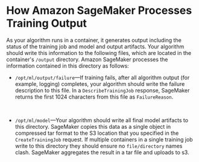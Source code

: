 # How Amazon SageMaker Processes Training Output<a name="your-algorithms-training-algo-output"></a>

As your algorithm runs in a container, it generates output including the status of the training job and model and output artifacts\. Your algorithm should write this information to the following files, which are located in the container's `/output` directory\. Amazon SageMaker processes the information contained in this directory as follows:
+ `/opt/ml/output/failure`—If training fails, after all algorithm output \(for example, logging\) completes, your algorithm should write the failure description to this file\. In a `DescribeTrainingJob` response, SageMaker returns the first 1024 characters from this file as `FailureReason`\. 

   
+ `/opt/ml/model`—Your algorithm should write all final model artifacts to this directory\. SageMaker copies this data as a single object in compressed tar format to the S3 location that you specified in the `CreateTrainingJob` request\.  If multiple containers in a single training job write to this directory they should ensure no `file/directory` names clash\. SageMaker aggregates the result in a tar file and uploads to s3\. 